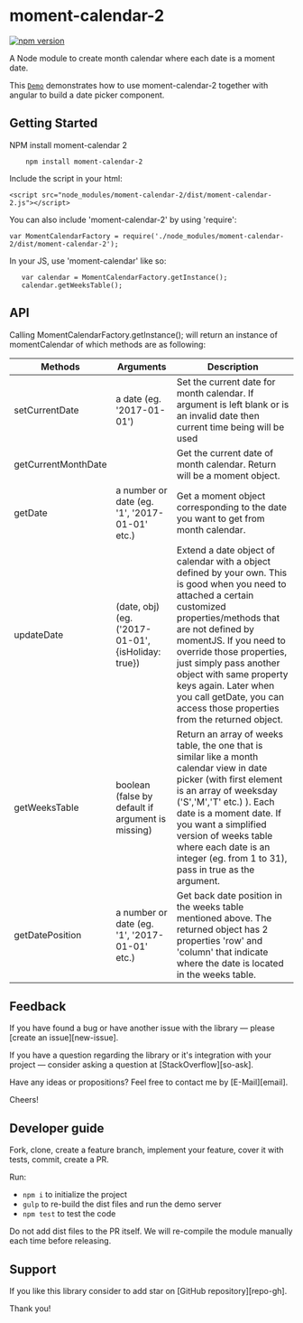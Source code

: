 # moment-calendar-2
[![npm version](https://badge.fury.io/js/moment-calendar-2.svg)](http://badge.fury.io/js/moment-calendar-2)

A Node module to create month calendar where each date is a moment date.

This [`Demo`](https://vinhnghi223.github.io/moment-calendar-2/) demonstrates how to use moment-calendar-2 together with angular to build a date picker component.


## Getting Started

NPM install moment-calendar 2

```
    npm install moment-calendar-2
```

Include the script in your html:

    <script src="node_modules/moment-calendar-2/dist/moment-calendar-2.js"></script>

You can also include 'moment-calendar-2' by using 'require':

    var MomentCalendarFactory = require('./node_modules/moment-calendar-2/dist/moment-calendar-2');

In your JS, use 'moment-calendar' like so:

```
   var calendar = MomentCalendarFactory.getInstance();
   calendar.getWeeksTable();
```


## API

Calling MomentCalendarFactory.getInstance(); will return an instance of momentCalendar of which methods are as following:

| Methods             | Arguments                                         | Description                                                                                                                                                                                                                                                                                                                                                                          |
|---------------------|---------------------------------------------------|--------------------------------------------------------------------------------------------------------------------------------------------------------------------------------------------------------------------------------------------------------------------------------------------------------------------------------------------------------------------------------------|
| setCurrentDate      | a date (eg. '2017-01-01')                         | Set the current date for month calendar. If argument is left blank or is an invalid date then current time being will be used                                                                                                                                                                                                                                                        |
| getCurrentMonthDate |                                                   | Get the current date of month calendar. Return will be a moment object.                                                                                                                                                                                                                                                                                                              |
| getDate             | a number or date (eg. '1', '2017-01-01' etc.)     | Get a moment object corresponding to the date you want to get from month calendar.                                                                                                                                                                                                                                                                                                   |
| updateDate          | (date, obj) (eg. ('2017-01-01',{isHoliday: true}) | Extend a date object of calendar with a object defined by your own. This is good when you need to attached a certain customized properties/methods that are not defined by momentJS. If you need to override those properties, just simply pass another object with same property keys again. Later when you call getDate, you can access those properties from the returned object. |
| getWeeksTable       | boolean (false by default if argument is missing) | Return an array of weeks table, the one that is similar like a month calendar view in date picker (with first element is an array of weeksday ('S','M','T' etc.) ). Each date is a moment date. If you want a simplified version of weeks table where each date is an integer (eg. from 1 to 31), pass in true as the argument.                                                      |
| getDatePosition     | a number or date (eg. '1', '2017-01-01' etc.)     | Get back date position in the weeks table mentioned above. The returned object has 2 properties 'row' and 'column' that indicate where the date is located in the weeks table.                                                                                                                                                                                                       |


## Feedback

If you have found a bug or have another issue with the library —
please [create an issue][new-issue].

If you have a question regarding the library or it's integration with your project —
consider asking a question at [StackOverflow][so-ask].

Have any ideas or propositions? Feel free to contact me by [E-Mail][email].

Cheers!


## Developer guide

Fork, clone, create a feature branch, implement your feature, cover it with tests, commit, create a PR.

Run:

- `npm i` to initialize the project
- `gulp` to re-build the dist files and run the demo server
- `npm test` to test the code

Do not add dist files to the PR itself.
We will re-compile the module manually each time before releasing.


## Support

If you like this library consider to add star on [GitHub repository][repo-gh].

Thank you!
